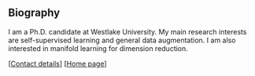 ## Biography

I am a Ph.D. candidate at Westlake University. My main research interests are self-supervised learning and general data augmentation. I am also interested in manifold learning for dimension reduction.

[[Contact details](lisiyuan@westlake.edu.cn)]
[[Home page](https://lupin1998.github.io/)]
